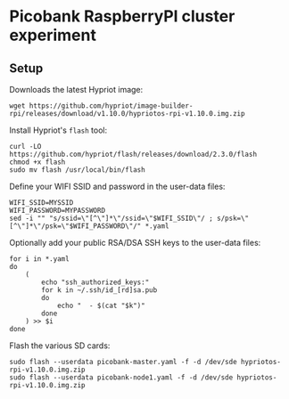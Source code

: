 # Picobank RaspberryPI cluster experiment

## Setup

Downloads the latest Hypriot image:

    wget https://github.com/hypriot/image-builder-rpi/releases/download/v1.10.0/hypriotos-rpi-v1.10.0.img.zip

Install Hypriot's `flash` tool:

    curl -LO https://github.com/hypriot/flash/releases/download/2.3.0/flash
    chmod +x flash
    sudo mv flash /usr/local/bin/flash


Define your WIFI SSID and password in the user-data files:

    WIFI_SSID=MYSSID
    WIFI_PASSWORD=MYPASSWORD
    sed -i "" "s/ssid=\"[^\"]*\"/ssid=\"$WIFI_SSID\"/ ; s/psk=\"[^\"]*\"/psk=\"$WIFI_PASSWORD\"/" *.yaml

Optionally add your public RSA/DSA SSH keys to the user-data files:

    for i in *.yaml
    do
        (
            echo "ssh_authorized_keys:"
            for k in ~/.ssh/id_[rd]sa.pub
            do
                echo "  - $(cat "$k")"
            done
        ) >> $i
    done


Flash the various SD cards:

    sudo flash --userdata picobank-master.yaml -f -d /dev/sde hypriotos-rpi-v1.10.0.img.zip
    sudo flash --userdata picobank-node1.yaml -f -d /dev/sde hypriotos-rpi-v1.10.0.img.zip